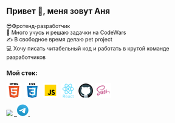 ## Привет &#128075;, меня зовут Аня
	
&#128526;Фротенд-разработчик  
&#127919; Много учусь и решаю задачки на CodeWars  
&#9997; В свободное время делаю pet project  
&#128187; Хочу писать читабельный код и работать в крутой команде разработчиков

### Мой стек:

<img src="images/html.svg" title="html" alt="html" width="40" height="40"/>&nbsp;
<img src="images/css.svg" title="CSS" alt="CSS" width="40" height="40"/>&nbsp;
<img src="images/javascript.svg" title="javascript" alt="javascript" width="40" height="40"/>&nbsp;
<img src="images/react.svg" title="react" alt="react" width="38" height="38"/>&nbsp;
<img src="images/github.svg" title="git" alt="git" width="38" height="38"/>&nbsp;
<img src="images/sass.svg" title="sass" alt="sass" width="40" height="40"/>&nbsp;

<img src="https://www.codewars.com/users/AnnaKrasnovid/badges/small"/>
<a href= "https://t.me/AnnaKrasnovid"> &nbsp;  
  
<img src="images/telegram.svg" title="telegram" alt="telegram" width="30" height="30" />
</a>&nbsp;
<!--<a href= "https://www.instagram.com/">
<img src="images/Whatsapp.svg" title="Whatsapp" alt="Whatsapp" width="20" height="20"/>
</a>&nbsp;
<a href= "https://www.instagram.com/">
<img src="images/instagram.svg" title="instagram" alt="instagram" width="20" height="20"/>
</a>-->